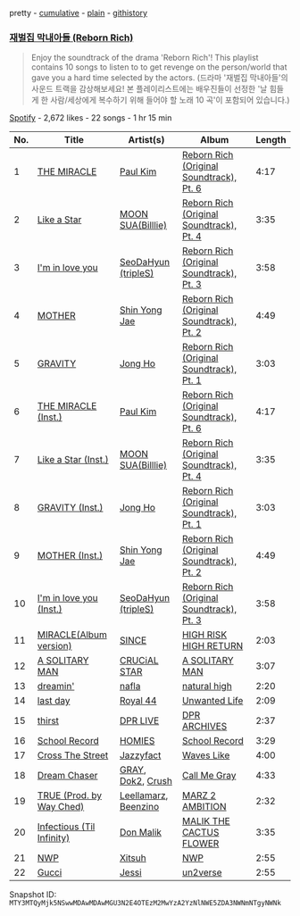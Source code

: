 pretty - [cumulative](/playlists/cumulative/37i9dQZF1DX9GU5JDX5Fk7.md) - [plain](/playlists/plain/37i9dQZF1DX9GU5JDX5Fk7) - [githistory](https://github.githistory.xyz/mackorone/spotify-playlist-archive/blob/main/playlists/plain/37i9dQZF1DX9GU5JDX5Fk7)

### [재벌집 막내아들 \(Reborn Rich\)](https://open.spotify.com/playlist/37i9dQZF1DX9GU5JDX5Fk7)

> Enjoy the soundtrack of the drama 'Reborn Rich'! This playlist contains 10 songs to listen to to get revenge on the person/world that gave you a hard time selected by the actors\. \(드라마 '재벌집 막내아들'의 사운드 트랙을 감상해보세요! 본 플레이리스트에는 배우진들이 선정한 '날 힘들게 한 사람/세상에게 복수하기 위해 들어야 할 노래 10 곡'이 포함되어 있습니다.\)

[Spotify](https://open.spotify.com/user/spotify) - 2,672 likes - 22 songs - 1 hr 15 min

| No. | Title | Artist(s) | Album | Length |
|---|---|---|---|---|
| 1 | [THE MIRACLE](https://open.spotify.com/track/3FGhoG7s17n1VfDZfCFLQp) | [Paul Kim](https://open.spotify.com/artist/4qRXrzUmdy3p33lgvJEzdv) | [Reborn Rich \(Original Soundtrack\), Pt\. 6](https://open.spotify.com/album/3YinMIPjIc3hIdxsG9dZv6) | 4:17 |
| 2 | [Like a Star](https://open.spotify.com/track/0uoXefj4KKRp6K30YGpMgP) | [MOON SUA\(Billlie\)](https://open.spotify.com/artist/1EC3MS97YT9lOI8YHSmOYp) | [Reborn Rich \(Original Soundtrack\), Pt\. 4](https://open.spotify.com/album/2dRVuhkmaPDdRFGiqIarIV) | 3:35 |
| 3 | [I'm in love you](https://open.spotify.com/track/7caCfwwNW1KyjmC29W3E2C) | [SeoDaHyun \(tripleS\)](https://open.spotify.com/artist/6NEEmLZEda7n5paqlYTO4v) | [Reborn Rich \(Original Soundtrack\), Pt\. 3](https://open.spotify.com/album/0fqZ2Nnm9az1DcWWSTAFIO) | 3:58 |
| 4 | [MOTHER](https://open.spotify.com/track/1XjQsmzgRxxEgSNPjOLNFK) | [Shin Yong Jae](https://open.spotify.com/artist/2frFGmni9tkRgXYdXmzQvR) | [Reborn Rich \(Original Soundtrack\), Pt\. 2](https://open.spotify.com/album/1kr1EKP31XoRuIYtUPPBQW) | 4:49 |
| 5 | [GRAVITY](https://open.spotify.com/track/0Cqf8YKMM4JJGVHPbmukl0) | [Jong Ho](https://open.spotify.com/artist/5gecqU5FZgxVdz1AtLumT0) | [Reborn Rich \(Original Soundtrack\), Pt\. 1](https://open.spotify.com/album/3CXA1nVhq1IjwU0JSrL0Iw) | 3:03 |
| 6 | [THE MIRACLE \(Inst.\)](https://open.spotify.com/track/6thJBHFhOmOKAIZgT4zaEV) | [Paul Kim](https://open.spotify.com/artist/4qRXrzUmdy3p33lgvJEzdv) | [Reborn Rich \(Original Soundtrack\), Pt\. 6](https://open.spotify.com/album/3YinMIPjIc3hIdxsG9dZv6) | 4:17 |
| 7 | [Like a Star \(Inst.\)](https://open.spotify.com/track/4cjIVTnbIaYVWSrWWVzBJO) | [MOON SUA\(Billlie\)](https://open.spotify.com/artist/1EC3MS97YT9lOI8YHSmOYp) | [Reborn Rich \(Original Soundtrack\), Pt\. 4](https://open.spotify.com/album/2dRVuhkmaPDdRFGiqIarIV) | 3:35 |
| 8 | [GRAVITY \(Inst.\)](https://open.spotify.com/track/028j0B01NdfRPGYlW1J26f) | [Jong Ho](https://open.spotify.com/artist/5gecqU5FZgxVdz1AtLumT0) | [Reborn Rich \(Original Soundtrack\), Pt\. 1](https://open.spotify.com/album/3CXA1nVhq1IjwU0JSrL0Iw) | 3:03 |
| 9 | [MOTHER \(Inst.\)](https://open.spotify.com/track/7MoMd5gHbz8Ekzh7DjHATg) | [Shin Yong Jae](https://open.spotify.com/artist/2frFGmni9tkRgXYdXmzQvR) | [Reborn Rich \(Original Soundtrack\), Pt\. 2](https://open.spotify.com/album/1kr1EKP31XoRuIYtUPPBQW) | 4:49 |
| 10 | [I'm in love you \(Inst.\)](https://open.spotify.com/track/3UGgKDmMYLealvndmDLnFv) | [SeoDaHyun \(tripleS\)](https://open.spotify.com/artist/6NEEmLZEda7n5paqlYTO4v) | [Reborn Rich \(Original Soundtrack\), Pt\. 3](https://open.spotify.com/album/0fqZ2Nnm9az1DcWWSTAFIO) | 3:58 |
| 11 | [MIRACLE\(Album version\)](https://open.spotify.com/track/3WagJrXxM0VMY0pLHucnYu) | [SINCE](https://open.spotify.com/artist/0seDu6vvqbUnPUk6s6a616) | [HIGH RISK HIGH RETURN](https://open.spotify.com/album/340j9Dgw9Nuy772bHowbih) | 2:03 |
| 12 | [A SOLITARY MAN](https://open.spotify.com/track/3kCnWwL7H4HNxSOV2CwBCa) | [CRUCiAL STAR](https://open.spotify.com/artist/4vdAgNz4vrUZVvS0CaVvGJ) | [A SOLITARY MAN](https://open.spotify.com/album/1qFLsgIIgQ46hwoCnutc3P) | 3:07 |
| 13 | [dreamin'](https://open.spotify.com/track/15dd4M9GAV1RhEH0qesnKL) | [nafla](https://open.spotify.com/artist/3Zn6C68VCosoQrxu4D2Btr) | [natural high](https://open.spotify.com/album/64SeFnoePRFXfM32L2TJdu) | 2:20 |
| 14 | [last day](https://open.spotify.com/track/0ICkuRd0qNZDZY82kGhs89) | [Royal 44](https://open.spotify.com/artist/6I5eyZiVUpuPwE8mTXp7hC) | [Unwanted Life](https://open.spotify.com/album/3PUy3iSMoPWXNLezd6bi3r) | 2:09 |
| 15 | [thirst](https://open.spotify.com/track/7kyupZQftQDUUxlATGGmOe) | [DPR LIVE](https://open.spotify.com/artist/0siBQaURCli5wn2lqv8WZg) | [DPR ARCHIVES](https://open.spotify.com/album/1qpS7W0whJPG7b8PlhSgGw) | 2:37 |
| 16 | [School Record](https://open.spotify.com/track/7c7QIaIQIrdLl7vkMm3Omz) | [HOMIES](https://open.spotify.com/artist/3PpfvyyncoZ79IgYe0Uls0) | [School Record](https://open.spotify.com/album/41rrPPixjiz6RbmCuExVh3) | 3:29 |
| 17 | [Cross The Street](https://open.spotify.com/track/4mYSiH5xn1j2rrsY4fnXAA) | [Jazzyfact](https://open.spotify.com/artist/7l9DszIMmxbcc24RJwqJY8) | [Waves Like](https://open.spotify.com/album/00rJeDpdXyLu7YJo7CT4tE) | 4:00 |
| 18 | [Dream Chaser](https://open.spotify.com/track/4u28ooQAY7a7fEYBCArnJQ) | [GRAY](https://open.spotify.com/artist/3kPEBSt7qgVoRZSbIXMr7W), [Dok2](https://open.spotify.com/artist/0rW6fVd3yuW2CF2sLYWQtE), [Crush](https://open.spotify.com/artist/6aLdhHUqgdKE86xbtNmY8g) | [Call Me Gray](https://open.spotify.com/album/2x2SvFWCwD3CB20PrSwwj9) | 4:33 |
| 19 | [TRUE \(Prod\. by Way Ched\)](https://open.spotify.com/track/71z0yOhlBsiuUZvLxs6xbz) | [Leellamarz](https://open.spotify.com/artist/79g2STpP2iV1xfgHuhrhX0), [Beenzino](https://open.spotify.com/artist/7IrDIIq3j04exsiF3Z7CPg) | [MARZ 2 AMBITION](https://open.spotify.com/album/4U1XmZrQVn3R0Y8GDTw356) | 2:32 |
| 20 | [Infectious \(Til Infinity\)](https://open.spotify.com/track/2px0GGcYL18WjWgktFvTtT) | [Don Malik](https://open.spotify.com/artist/1DKIdDHKHi3rIwG4UB5zLE) | [MALIK THE CACTUS FLOWER](https://open.spotify.com/album/5BP27AqCtwa5foaBPTxYJf) | 3:35 |
| 21 | [NWP](https://open.spotify.com/track/7lmW5PhqQWzwXh2rwpWmNf) | [Xitsuh](https://open.spotify.com/artist/4vYWMxCZYe3kua8Yp5Ne2Z) | [NWP](https://open.spotify.com/album/0DwlgRKtnK83puTQbxBRsP) | 2:55 |
| 22 | [Gucci](https://open.spotify.com/track/4g92HssasRkeh512kmMbUd) | [Jessi](https://open.spotify.com/artist/64k5e9kV9MdukXjFrR5R37) | [un2verse](https://open.spotify.com/album/1CUXs8F2dNEVkvHMgTAvuo) | 2:55 |

Snapshot ID: `MTY3MTQyMjk5NSwwMDAwMDAwMGU3N2E4OTEzM2MwYzA2YzNlNWE5ZDA3NWNmNTgyNWNk`
